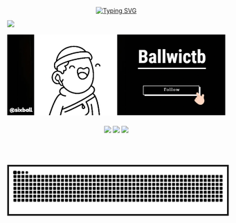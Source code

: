 <div align="center">

  [![Typing SVG](https://readme-typing-svg.demolab.com?font=Fira+Code&size=22&pause=1000&color=FFFFFF&center=true&width=435&lines=I'm+Sixball)](https://github.com/Ballwictb)
</div>

![](https://visitcount.itsvg.in/api?id=ballwictb&label=Profile%20Views&color=12&pretty=true)

<a href="https://github.com/Ballwictb" click="{&quot;event_type&quot;:&quot;user_profile.click&quot;,&quot;payload&quot;:{&quot;profile_user_id&quot;:104717038,&quot;target&quot;:&quot;FOLLOW_BUTTON&quot;,&quot;user_id&quot;:166627449,&quot;originating_url&quot;:&quot;https://github.com/Ballwictb&quot;}}"> <img src="./BannerGithubv5.png" width="1000"> </a>

<div align="center">

  <!-- 
<img  src="./loading.gif" width="400">
!--> 
</div>

<!-- 
<div align="center">

  <img src="./img/Pepdispara-horizontal.gif">

</div>
!--> 





<!-- <p align="center"> <a href="https://github.com/ryo-ma/github-profile-trophy"><img src="https://github-profile-trophy.vercel.app/?username=ballwictb" alt="ballwictb" /></a> </p>
!-->
<p align="left">
</p>



###

<div align="center">
</div>

###

<!--
<div align="center">
  <img src="https://github-readme-stats.vercel.app/api?username=Ballwictb&hide_title=false&hide_rank=false&show_icons=true&include_all_commits=true&count_private=true&disable_animations=false&theme=bear&locale=en&hide_border=false" height="150" alt="stats graph"  />
  <img src="https://streak-stats.demolab.com?user=Ballwictb&locale=en&mode=daily&theme=bear&hide_border=false&border_radius=5" height="150" alt="streak graph"  />
  <img src="https://github-readme-stats.vercel.app/api/top-langs?username=Ballwictb&locale=en&hide_title=false&layout=compact&card_width=320&langs_count=5&theme=bear&hide_border=false" height="150" alt="languages graph"  />
</div>
!-->

<div align="center">
  
  ![](https://github-profile-summary-cards.vercel.app/api/cards/profile-details?username=Ballwictb&theme=nord_dark)
  ![](https://github-profile-summary-cards.vercel.app/api/cards/stats?username=Ballwictb&theme=nord_dark)
  ![](http://github-profile-summary-cards.vercel.app/api/cards/productive-time?username=Ballwictb&theme=nord_dark&utcOffset=8)
  
  <br>
  <!--
  ![github activity graph](https://github-readme-activity-graph.vercel.app/graph?username=Ballwictb&theme=react)
 !-->
</div>
<br>

###

<div align="center">

<img src="https://raw.githubusercontent.com/Ballwictb/Ballwictb/output/snake.svg" border="4px" alt="Snake animation">

</div>

###

